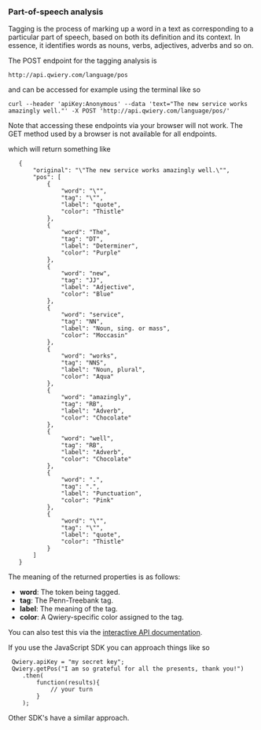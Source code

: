 ### Part-of-speech analysis

Tagging is the process of marking up a word in a text as corresponding to a particular part of speech, based on both its definition and its context. In essence, it identifies words as nouns, verbs, adjectives, adverbs and so on.

The POST endpoint for the tagging analysis is

    http://api.qwiery.com/language/pos

and can be accessed for example using the terminal like so

    curl --header 'apiKey:Anonymous' --data 'text="The new service works amazingly well."' -X POST 'http://api.qwiery.com/language/pos/'
    
Note that accessing these endpoints via your browser will not work. The GET method used by a browser is not available for all endpoints.

which will return something like

       {
           "original": "\"The new service works amazingly well.\"",
           "pos": [
               {
                   "word": "\"",
                   "tag": "\"",
                   "label": "quote",
                   "color": "Thistle"
               },
               {
                   "word": "The",
                   "tag": "DT",
                   "label": "Determiner",
                   "color": "Purple"
               },
               {
                   "word": "new",
                   "tag": "JJ",
                   "label": "Adjective",
                   "color": "Blue"
               },
               {
                   "word": "service",
                   "tag": "NN",
                   "label": "Noun, sing. or mass",
                   "color": "Moccasin"
               },
               {
                   "word": "works",
                   "tag": "NNS",
                   "label": "Noun, plural",
                   "color": "Aqua"
               },
               {
                   "word": "amazingly",
                   "tag": "RB",
                   "label": "Adverb",
                   "color": "Chocolate"
               },
               {
                   "word": "well",
                   "tag": "RB",
                   "label": "Adverb",
                   "color": "Chocolate"
               },
               {
                   "word": ".",
                   "tag": ".",
                   "label": "Punctuation",
                   "color": "Pink"
               },
               {
                   "word": "\"",
                   "tag": "\"",
                   "label": "quote",
                   "color": "Thistle"
               }
           ]
       }
 
 The meaning of the returned properties is as follows:
 
 - **word**: The token being tagged.
 - **tag**:  The Penn-Treebank tag.
 - **label**: The meaning of the tag.
 - **color**: A Qwiery-specific color assigned to the tag.
 
 
You can also test this via the [interactive API documentation](/dashboard/apidocs/).
 
If you use the JavaScript SDK you can approach things like so
    
     Qwiery.apiKey = "my secret key";
     Qwiery.getPos("I am so grateful for all the presents, thank you!")
        .then(
            function(results){
                // your turn        
            }
        );
  
Other SDK's have a similar approach.
  
  